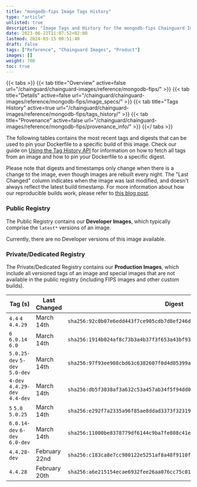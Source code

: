 ```yaml
---
title: "mongodb-fips Image Tags History"
type: "article"
unlisted: true
description: "Image Tags and History for the mongodb-fips Chainguard Image"
date: 2023-06-22T11:07:52+02:00
lastmod: 2024-03-15 00:51:40
draft: false
tags: ["Reference", "Chainguard Images", "Product"]
images: []
weight: 700
toc: true
---
```


{{< tabs >}}
{{< tab title="Overview" active=false url="/chainguard/chainguard-images/reference/mongodb-fips/" >}}
{{< tab title="Details" active=false url="/chainguard/chainguard-images/reference/mongodb-fips/image_specs/" >}}
{{< tab title="Tags History" active=true url="/chainguard/chainguard-images/reference/mongodb-fips/tags_history/" >}}
{{< tab title="Provenance" active=false url="/chainguard/chainguard-images/reference/mongodb-fips/provenance_info/" >}}
{{</ tabs >}}

The following tables contains the most recent tags and digests that can be used to pin your Dockerfile to a specific build of this image. Check our guide on [Using the Tag History API](/chainguard/chainguard-images/using-the-tag-history-api/) for information on how to fetch all tags from an image and how to pin your Dockerfile to a specific digest.

Please note that digests and timestamps only change when there is a change to the image, even though images are rebuilt every night. The "Last Changed" column indicates when the image was last modified, and doesn't always reflect the latest build timestamp. For more information about how our reproducible builds work, please refer to [this blog post](https://www.chainguard.dev/unchained/reproducing-chainguards-reproducible-image-builds).

### Public Registry
The Public Registry contains our **Developer Images**, which typically comprise the `latest*` versions of an image.

Currently, there are no Developer versions of this image available.

### Private/Dedicated Registry
The Private/Dedicated Registry contains our **Production Images**, which include all versioned tags of an image and special images that are not available in the public registry (including FIPS images and other custom builds).

| Tag (s)                         | Last Changed  | Digest                                                                    |
|---------------------------------|---------------|---------------------------------------------------------------------------|
|  `4.4` `4` `4.4.29`             | March 14th    | `sha256:92c0b07e6edd443f7ce905cdb7d8ef246db3e44cd7f6f3a935acfa690f0ebc34` |
|  `6` `6.0.14` `6.0`             | March 14th    | `sha256:1914b024af8c73b3a4b37f3f653a43bf9342cc84d07c9452fa2a8e36709908cc` |
|  `5.0.25-dev` `5-dev` `5.0-dev` | March 14th    | `sha256:97f93ee908cbd63c6382607f0d4d05399a87e0adb1f31df8c8bd871dba724886` |
|  `4-dev` `4.4.29-dev` `4.4-dev` | March 14th    | `sha256:db5f3038af3a632c53a457ab34f5f94dd0d4ab6a1539cc23d1b721a6afd375a7` |
|  `5` `5.0` `5.0.25`             | March 14th    | `sha256:e292f7a2335a96f85ae8ddad3373f32319372799bdfa2b0442ad893fdac045e0` |
|  `6.0.14-dev` `6-dev` `6.0-dev` | March 14th    | `sha256:11000be8378779df6144c9ba7fe808c41e2fbda1e2b3b5808947d47b73c99a2e` |
|  `4.4.28-dev`                   | February 22nd | `sha256:c183ca8e7cc980122e5251af8a48f9110fef33d826bf0a6a024433cf1c559e67` |
|  `4.4.28`                       | February 20th | `sha256:a6e215154ecae6932fee26aa076cc75c016376d42572a9a846579259404ec69c` |

